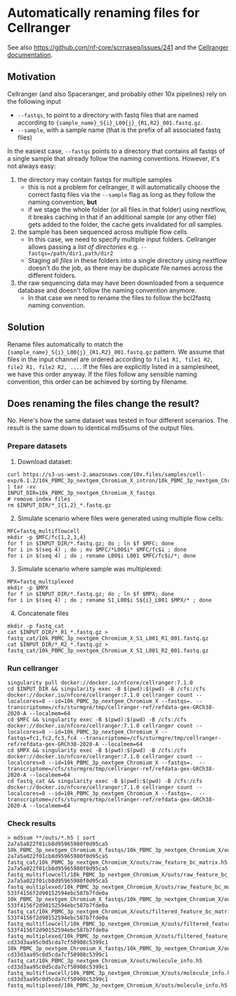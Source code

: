 # Automatically renaming files for Cellranger

See also https://github.com/nf-core/scrnaseq/issues/241 and the [Cellranger documentation](https://support.10xgenomics.com/single-cell-gene-expression/software/pipelines/latest/using/fastq-input).

## Motivation

Cellranger (and also Spaceranger, and probably other 10x pipelines) rely on the following input

- `--fastqs`, to point to a directory with fastq files that are named according to `{sample_name}_S{i}_L00{j}_{R1,R2}_001.fastq.gz`.
- `--sample`, with a sample name (that is the prefix of all associated fastq files)

In the easiest case, `--fastqs` points to a directory that contains all fastqs of a single sample that already follow the naming conventions. However, it's not always easy:

1.  the directory may contain fastqs for multiple samples
    - this is not a problem for cellranger, it will automatically choose the correct fastq files via the `--sample` flag as long as they follow the naming convention, **but**
    - if we stage the whole folder (or all files in that folder) using nextflow, it breaks caching in that if an additional sample (or any other file) gets added to the folder, the cache gets invalidated for _all_ samples.
2.  the sample has been sequenced across multiple flow cells
    - In this case, we need to specify multiple input folders. Cellranger allows passing a _list of directories_ e.g. `--fastqs=/path/dir1,path/dir2`
    - Staging all _files_ in these folders into a single directory using nextflow doesn't do the job, as there may be duplicate file names across the different folders.
3.  the raw sequencing data may have been downloaded from a sequence database and doesn't follow the naming convention anymore.
    - In that case we need to rename the files to follow the bcl2fastq naming convention.

## Solution

Rename files automatically to match the `{sample_name}_S{i}_L00{j}_{R1,R2}_001.fastq.gz` pattern. We assume that
files in the input channel are ordered according to `file1 R1, file1 R2, file2 R1, file2 R2, ...`.
If the files are explicitly listed in a samplesheet, we have this order anyway. If the files follow any sensible naming
convention, this order can be achieved by sorting by filename.

## Does renaming the files change the result?

No. Here's how the same dataset was tested in four different scenarios. The result is the same down
to identical md5sums of the output files.

### Prepare datasets

1. Download dataset:

```
curl https://s3-us-west-2.amazonaws.com/10x.files/samples/cell-exp/6.1.2/10k_PBMC_3p_nextgem_Chromium_X_intron/10k_PBMC_3p_nextgem_Chromium_X_intron_fastqs.tar | tar -xv
INPUT_DIR=10k_PBMC_3p_nextgem_Chromium_X_fastqs
# remove index files
rm $INPUT_DIR/*_I{1,2}_*.fastq.gz
```

2. Simulate scenario where files were generated using multiple flow cells:

```
MFC=fastq_multiflowcell
mkdir -p $MFC/fc{1,2,3,4}
for f in $INPUT_DIR/*.fastq.gz; do ; ln $f $MFC; done
for i in $(seq 4) ; do ; mv $MFC/*L00$i* $MFC/fc$i ; done
for i in $(seq 4) ; do ; rename L00$i L001 $MFC/fc$i/*; done
```

3. Simulate scenario where sample was multiplexed:

```
MPX=fastq_multiplexed
mkdir -p $MPX
for f in $INPUT_DIR/*.fastq.gz; do ; ln $f $MPX; done
for i in $(seq 4) ; do ; rename S1_L00$i S${i}_L001 $MPX/* ; done
```

4. Concatenate files

```
mkdir -p fastq_cat
cat $INPUT_DIR/*_R1_*.fastq.gz > fastq_cat/10k_PBMC_3p_nextgem_Chromium_X_S1_L001_R1_001.fastq.gz
cat $INPUT_DIR/*_R2_*.fastq.gz > fastq_cat/10k_PBMC_3p_nextgem_Chromium_X_S1_L001_R2_001.fastq.gz
```

### Run cellranger

```
singularity pull docker://docker.io/nfcore/cellranger:7.1.0
cd $INPUT_DIR && singularity exec -B $(pwd):$(pwd) -B /cfs:/cfs docker://docker.io/nfcore/cellranger:7.1.0 cellranger count --localcores=8 --id=10k_PBMC_3p_nextgem_Chromium_X --fastqs=. --transcriptome=/cfs/sturmgre/tmp/cellranger-ref/refdata-gex-GRCh38-2020-A --localmem=64
cd $MFC && singularity exec -B $(pwd):$(pwd) -B /cfs:/cfs docker://docker.io/nfcore/cellranger:7.1.0 cellranger count --localcores=8 --id=10k_PBMC_3p_nextgem_Chromium_X --fastqs=fc1,fc2,fc3,fc4 --transcriptome=/cfs/sturmgre/tmp/cellranger-ref/refdata-gex-GRCh38-2020-A --localmem=64
cd $MPX && singularity exec -B $(pwd):$(pwd) -B /cfs:/cfs docker://docker.io/nfcore/cellranger:7.1.0 cellranger count --localcores=8 --id=10k_PBMC_3p_nextgem_Chromium_X --fastqs=.  --transcriptome=/cfs/sturmgre/tmp/cellranger-ref/refdata-gex-GRCh38-2020-A --localmem=64
cd fastq_cat && singularity exec -B $(pwd):$(pwd) -B /cfs:/cfs docker://docker.io/nfcore/cellranger:7.1.0 cellranger count --localcores=8 --id=10k_PBMC_3p_nextgem_Chromium_X --fastqs=.  --transcriptome=/cfs/sturmgre/tmp/cellranger-ref/refdata-gex-GRCh38-2020-A --localmem=64
```

### Check results

```
> md5sum **/outs/*.h5 | sort
2a7a5a022f01cb8d95965980f0d95ca5  10k_PBMC_3p_nextgem_Chromium_X_fastqs/10k_PBMC_3p_nextgem_Chromium_X/outs/raw_feature_bc_matrix.h5
2a7a5a022f01cb8d95965980f0d95ca5  fastq_cat/10k_PBMC_3p_nextgem_Chromium_X/outs/raw_feature_bc_matrix.h5
2a7a5a022f01cb8d95965980f0d95ca5  fastq_multiflowcell/10k_PBMC_3p_nextgem_Chromium_X/outs/raw_feature_bc_matrix.h5
2a7a5a022f01cb8d95965980f0d95ca5  fastq_multiplexed/10k_PBMC_3p_nextgem_Chromium_X/outs/raw_feature_bc_matrix.h5
533f4156f2d90152594ebc587b7fde0a  10k_PBMC_3p_nextgem_Chromium_X_fastqs/10k_PBMC_3p_nextgem_Chromium_X/outs/filtered_feature_bc_matrix.h5
533f4156f2d90152594ebc587b7fde0a  fastq_cat/10k_PBMC_3p_nextgem_Chromium_X/outs/filtered_feature_bc_matrix.h5
533f4156f2d90152594ebc587b7fde0a  fastq_multiflowcell/10k_PBMC_3p_nextgem_Chromium_X/outs/filtered_feature_bc_matrix.h5
533f4156f2d90152594ebc587b7fde0a  fastq_multiplexed/10k_PBMC_3p_nextgem_Chromium_X/outs/filtered_feature_bc_matrix.h5
cd33d3aa95c0d5cda7cf50908c5399c1  10k_PBMC_3p_nextgem_Chromium_X_fastqs/10k_PBMC_3p_nextgem_Chromium_X/outs/molecule_info.h5
cd33d3aa95c0d5cda7cf50908c5399c1  fastq_cat/10k_PBMC_3p_nextgem_Chromium_X/outs/molecule_info.h5
cd33d3aa95c0d5cda7cf50908c5399c1  fastq_multiflowcell/10k_PBMC_3p_nextgem_Chromium_X/outs/molecule_info.h5
cd33d3aa95c0d5cda7cf50908c5399c1  fastq_multiplexed/10k_PBMC_3p_nextgem_Chromium_X/outs/molecule_info.h5
```
